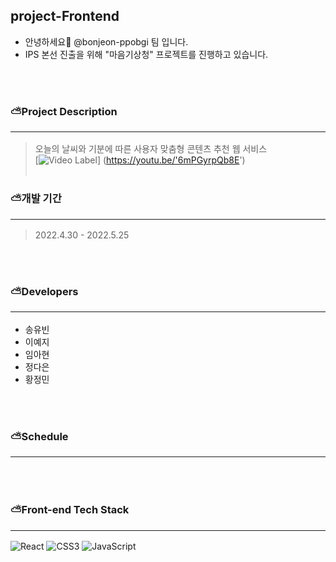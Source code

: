 ## project-Frontend

* 안녕하세요👋 @bonjeon-ppobgi 팀 입니다.
* IPS 본선 진출을 위해 "마음기상청" 프로젝트를 진행하고 있습니다.

<br><br>  
### ⛅️Project Description <hr/>
> 오늘의 날씨와 기분에 따른 사용자 맞춤형 콘텐츠 추천 웹 서비스<br>
[![Video Label](http://img.youtube.com/vi/'6mPGyrpQb8E'/0.jpg)]
(https://youtu.be/'6mPGyrpQb8E')
<br><br>

### ⛅️개발 기간 <hr/>
> 2022.4.30 - 2022.5.25

<br><br>

### ⛅️Developers <hr/>
* 송유빈
* 이예지
* 임아현
* 정다은
* 황정민

<br><br>

### ⛅️Schedule <hr/>

<br><br>

### ⛅️Front-end Tech Stack <hr/>
![React](https://img.shields.io/badge/react-%2320232a.svg?style=for-the-badge&logo=react&logoColor=%2361DAFB)
![CSS3](https://img.shields.io/badge/css3-%231572B6.svg?style=for-the-badge&logo=css3&logoColor=white)
![JavaScript](https://img.shields.io/badge/javascript-%23323330.svg?style=for-the-badge&logo=javascript&logoColor=%23F7DF1E)
